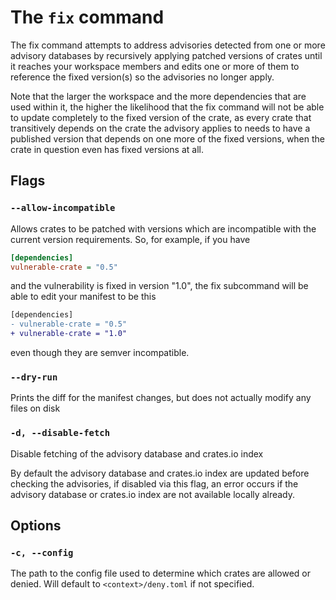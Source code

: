 # The `fix` command

The fix command attempts to address advisories detected from one or more advisory
databases by recursively applying patched versions of crates until it reaches
your workspace members and edits one or more of them to reference the fixed
version(s) so the advisories no longer apply.

Note that the larger the workspace and the more dependencies that are used
within it, the higher the likelihood that the fix command will not be able to
update completely to the fixed version of the crate, as every crate that
transitively depends on the crate the advisory applies to needs to have a
published version that depends on one more of the fixed versions, when the
crate in question even has fixed versions at all.

## Flags

### `--allow-incompatible`

Allows crates to be patched with versions which are incompatible with the
current version requirements. So, for example, if you have

```ini
[dependencies]
vulnerable-crate = "0.5"
```

and the vulnerability is fixed in version "1.0", the fix subcommand will be able
to edit your manifest to be this

```diff
[dependencies]
- vulnerable-crate = "0.5"
+ vulnerable-crate = "1.0"
```

even though they are semver incompatible.

### `--dry-run`

Prints the diff for the manifest changes, but does not actually modify any files
on disk

### `-d, --disable-fetch`

Disable fetching of the advisory database and crates.io index

By default the advisory database and crates.io index are updated before checking
the advisories, if disabled via this flag, an error occurs if the advisory
database or crates.io index are not available locally already.

## Options

### `-c, --config`

The path to the config file used to determine which crates are allowed or
denied. Will default to `<context>/deny.toml` if not specified.

